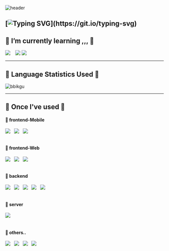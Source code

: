 ![header](https://capsule-render.vercel.app/api?type=waving&color=#ffbdf9&text=&animation=twinkling&height=80)

[![Typing SVG](https://readme-typing-svg.demolab.com?font=Alkatra&weight=500&size=55&duration=4000&pause=3&color=ffbdf9&center=false&vCenter=false&multiline=true&repeat=true&width=1000&height=100&lines=Welcome+to+bbikgu+GitHub!)](https://git.io/typing-svg)
---

## 🌱 I’m currently learning ,,, 🌱
<div>
<img src="https://img.shields.io/badge/Spring Boot-6DB33F?style=social&logo=spring boot&logoColor=">&nbsp;&nbsp;&nbsp;
<img src="https://img.shields.io/badge/Andoid Studio-3DDC84?style=social&logo=android studio&logoColor=green">
<img src="https://img.shields.io/badge/Flutter-02569B?style=social&logo=flutter&logoColor="/>

</div>
<hr>

## 💬 Language Statistics Used 💬

<p><img align="center" src="https://github-readme-stats.vercel.app/api/top-langs?username=bbikgu&show_icons=true&locale=en&layout=compact" alt="bbikgu" /></p>
<hr>

## 🔨 Once I've used 🔨

#### 📎 frontend-Mobile
<div style="display:flex; flex-direction:row;">
    <img src="https://img.shields.io/badge/Kotlin-7F52FF?style=social&logo=kotlin&logoColor=">&nbsp;&nbsp;&nbsp;
    <img src="https://img.shields.io/badge/Android-3DDC84?style=social&logo=android&logoColor=green">&nbsp;&nbsp;&nbsp;
   <img src="https://img.shields.io/badge/Flutter-02569B?style=social&logo=flutter&logoColor="/>

</div>
<br>

#### 📎 frontend-Web 
<div style="display:flex; flex-direction:row;">
    <img src="https://img.shields.io/badge/html5-E34F26?style=social&logo=html5&logoColor="> &nbsp;&nbsp;&nbsp;
    <img src="https://img.shields.io/badge/css-1572B6?style=social&logo=css3&logoColor=blue"> &nbsp;&nbsp;&nbsp;
    <img src="https://img.shields.io/badge/javascript-F7DF1E?style=social&logo=javascript&logoColor=yellow"> &nbsp;&nbsp;&nbsp;
    </div>
<br>

#### 📎 backend 
<div style="display:flex; flex-direction:row;">
    <img src="https://img.shields.io/badge/java-007396?style=social&&logoColor=black">&nbsp;&nbsp;&nbsp;
    <img src="https://img.shields.io/badge/oracle-F80000?style=social&logo=oracle&logoColor=red"> &nbsp;&nbsp;&nbsp;
    <img src="https://img.shields.io/badge/mysql-4479A1?style=social&logo=mysql&logoColor=blue"> &nbsp;&nbsp;&nbsp;
    <img src="https://img.shields.io/badge/firebase-FFCA28?style=social&logo=firebase&logoColor=yellow">&nbsp;&nbsp;&nbsp;
<img src="https://img.shields.io/badge/Spring-6DB33F?style=social&logo=Spring&logoColor="/></div>
<br>

#### 📎 server 
<div style="display:flex; flex-direction:row;">
<img src="https://img.shields.io/badge/apache tomcat-F8DC75?style=social&logo=apachetomcat&logoColor="> &nbsp;&nbsp;&nbsp;
</div> 
<br>

#### 📎 others.. 
<div style="display:flex; flex-direction:row;">
<img src="https://img.shields.io/badge/Git-F05032?style=social&logo=git&logoColor="/> &nbsp;&nbsp;&nbsp;
<img src="https://img.shields.io/badge/GitHub-181717?style=social&logo=GitHub&logoColor="/> &nbsp;&nbsp;&nbsp;
<img src="https://img.shields.io/badge/python-3776AB?style=social&logo=python&logoColor="> &nbsp;&nbsp;&nbsp;
<img src="https://img.shields.io/badge/C-A8B9CC?style=social&logo=C&logoColor=blue"/> &nbsp;&nbsp;&nbsp;

</div>
<br>

[//]: # (<img src="https://img.shields.io/badge/Visual Studio-5C2D91?style=social&logo=Visual Studio&logoColor="/>)

[//]: # (<img src="https://img.shields.io/badge/Visual Studio Code-007ACC?style=social&logo=Visual Studio Code&logoColor="/>)
